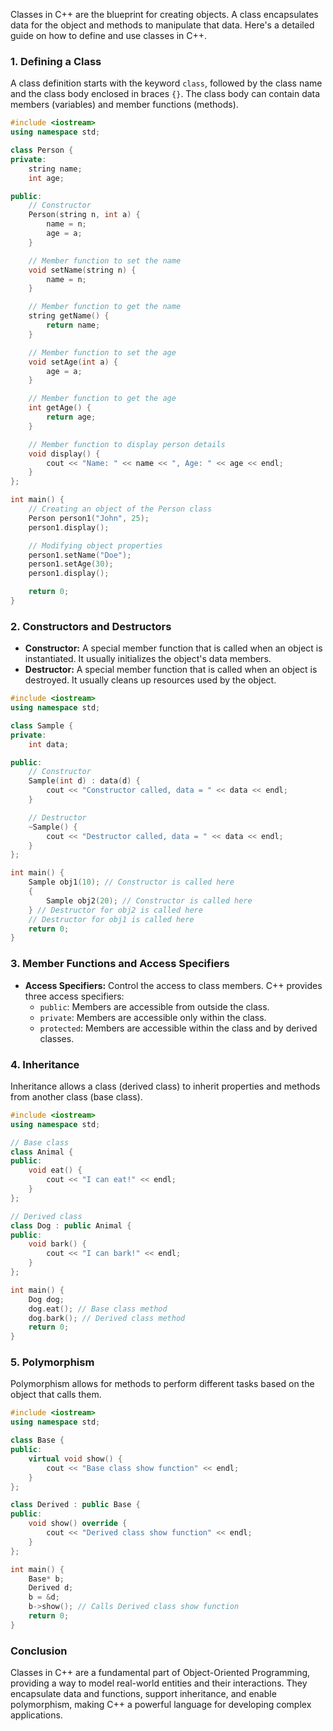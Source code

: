 Classes in C++ are the blueprint for creating objects. A class encapsulates data for the object and methods to manipulate that data. Here's a detailed guide on how to define and use classes in C++.

### 1. Defining a Class

A class definition starts with the keyword `class`, followed by the class name and the class body enclosed in braces `{}`. The class body can contain data members (variables) and member functions (methods).

```cpp
#include <iostream>
using namespace std;

class Person {
private:
    string name;
    int age;

public:
    // Constructor
    Person(string n, int a) {
        name = n;
        age = a;
    }

    // Member function to set the name
    void setName(string n) {
        name = n;
    }

    // Member function to get the name
    string getName() {
        return name;
    }

    // Member function to set the age
    void setAge(int a) {
        age = a;
    }

    // Member function to get the age
    int getAge() {
        return age;
    }

    // Member function to display person details
    void display() {
        cout << "Name: " << name << ", Age: " << age << endl;
    }
};

int main() {
    // Creating an object of the Person class
    Person person1("John", 25);
    person1.display();

    // Modifying object properties
    person1.setName("Doe");
    person1.setAge(30);
    person1.display();

    return 0;
}
```

### 2. Constructors and Destructors

- **Constructor:** A special member function that is called when an object is instantiated. It usually initializes the object's data members.
- **Destructor:** A special member function that is called when an object is destroyed. It usually cleans up resources used by the object.

```cpp
#include <iostream>
using namespace std;

class Sample {
private:
    int data;

public:
    // Constructor
    Sample(int d) : data(d) {
        cout << "Constructor called, data = " << data << endl;
    }

    // Destructor
    ~Sample() {
        cout << "Destructor called, data = " << data << endl;
    }
};

int main() {
    Sample obj1(10); // Constructor is called here
    {
        Sample obj2(20); // Constructor is called here
    } // Destructor for obj2 is called here
    // Destructor for obj1 is called here
    return 0;
}
```

### 3. Member Functions and Access Specifiers

- **Access Specifiers:** Control the access to class members. C++ provides three access specifiers:
  - `public`: Members are accessible from outside the class.
  - `private`: Members are accessible only within the class.
  - `protected`: Members are accessible within the class and by derived classes.

### 4. Inheritance

Inheritance allows a class (derived class) to inherit properties and methods from another class (base class).

```cpp
#include <iostream>
using namespace std;

// Base class
class Animal {
public:
    void eat() {
        cout << "I can eat!" << endl;
    }
};

// Derived class
class Dog : public Animal {
public:
    void bark() {
        cout << "I can bark!" << endl;
    }
};

int main() {
    Dog dog;
    dog.eat(); // Base class method
    dog.bark(); // Derived class method
    return 0;
}
```

### 5. Polymorphism

Polymorphism allows for methods to perform different tasks based on the object that calls them.

```cpp
#include <iostream>
using namespace std;

class Base {
public:
    virtual void show() {
        cout << "Base class show function" << endl;
    }
};

class Derived : public Base {
public:
    void show() override {
        cout << "Derived class show function" << endl;
    }
};

int main() {
    Base* b;
    Derived d;
    b = &d;
    b->show(); // Calls Derived class show function
    return 0;
}
```

### Conclusion

Classes in C++ are a fundamental part of Object-Oriented Programming, providing a way to model real-world entities and their interactions. They encapsulate data and functions, support inheritance, and enable polymorphism, making C++ a powerful language for developing complex applications.